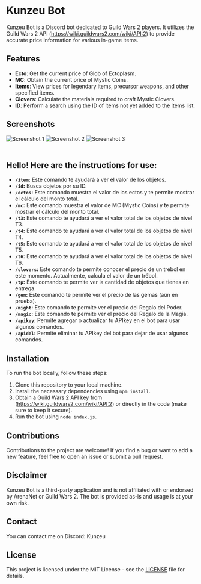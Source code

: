 # Kunzeu Bot

Kunzeu Bot is a Discord bot dedicated to Guild Wars 2 players. It utilizes the Guild Wars 2 API (https://wiki.guildwars2.com/wiki/API:2) to provide accurate price information for various in-game items.

## Features

- **Ecto**: Get the current price of Glob of Ectoplasm.
- **MC**: Obtain the current price of Mystic Coins.
- **Items**: View prices for legendary items, precursor weapons, and other specified items.
- **Clovers**: Calculate the materials required to craft Mystic Clovers.
- **ID**: Perform a search using the ID of items not yet added to the items list.

## Screenshots

<img src="https://cdn.discordapp.com/attachments/1112034916478222467/1137553827994816642/image.png" alt="Screenshot 1" style="margin-bottom: 20px;">

<img src="https://cdn.discordapp.com/attachments/1112034916478222467/1136506925320785920/image.png" alt="Screenshot 2" style="margin-bottom: 20px;">

<img src="https://cdn.discordapp.com/attachments/1112034916478222467/1136462131370401913/image.png" alt="Screenshot 3" style="margin-bottom: 20px;">


## Hello! Here are the instructions for use:

- **`/item`:** Este comando te ayudará a ver el valor de los objetos.
- **`/id`:** Busca objetos por su ID.
- **`/ectos`:** Este comando muestra el valor de los ectos y te permite mostrar el cálculo del monto total.
- **`/mc`:** Este comando muestra el valor de MC (Mystic Coins) y te permite mostrar el cálculo del monto total.
- **`/t3`:** Este comando te ayudará a ver el valor total de los objetos de nivel T3.
- **`/t4`:** Este comando te ayudará a ver el valor total de los objetos de nivel T4.
- **`/t5`:** Este comando te ayudará a ver el valor total de los objetos de nivel T5.
- **`/t6`:** Este comando te ayudará a ver el valor total de los objetos de nivel T6.
- **`/clovers`:** Este comando te permite conocer el precio de un trébol en este momento. Actualmente, calcula el valor de un trébol.
- **`/tp`:** Este comando te permite ver la cantidad de objetos que tienes en entrega.
- **`/gem`:** Este comando te permite ver el precio de las gemas (aún en prueba).
- **`/might`:** Este comando te permite ver el precio del Regalo del Poder.
- **`/magic`:** Este comando te permite ver el precio del Regalo de la Magia.
- **`/apikey`:** Permite agregar o actualizar tu APIkey en el bot para usar algunos comandos.
- **`/apidel`:** Permite eliminar tu APIkey del bot para dejar de usar algunos comandos.
## Installation

To run the bot locally, follow these steps:

1. Clone this repository to your local machine.
2. Install the necessary dependencies using `npm install`.
3. Obtain a Guild Wars 2 API key from (https://wiki.guildwars2.com/wiki/API:2) or directly in the code (make sure to keep it secure).
4. Run the bot using `node index.js`.

## Contributions

Contributions to the project are welcome! If you find a bug or want to add a new feature, feel free to open an issue or submit a pull request.

## Disclaimer

Kunzeu Bot is a third-party application and is not affiliated with or endorsed by ArenaNet or Guild Wars 2. The bot is provided as-is and usage is at your own risk.

## Contact

You can contact me on Discord: Kunzeu

## License

This project is licensed under the MIT License - see the [LICENSE](LICENSE) file for details.
